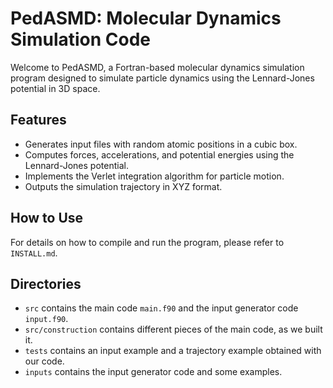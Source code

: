 # PedASMD: Molecular Dynamics Simulation Code

Welcome to PedASMD, a Fortran-based molecular dynamics simulation program designed to simulate particle dynamics using the Lennard-Jones potential in 3D space.

## Features
- Generates input files with random atomic positions in a cubic box.
- Computes forces, accelerations, and potential energies using the Lennard-Jones potential.
- Implements the Verlet integration algorithm for particle motion.
- Outputs the simulation trajectory in XYZ format.

## How to Use
For details on how to compile and run the program, please refer to `INSTALL.md`.

## Directories
- `src` contains the main code `main.f90` and the input generator code `input.f90`.
- `src/construction` contains different pieces of the main code, as we built it.
- `tests` contains an input example and a trajectory example obtained with our code.
- `inputs` contains the input generator code and some examples.
